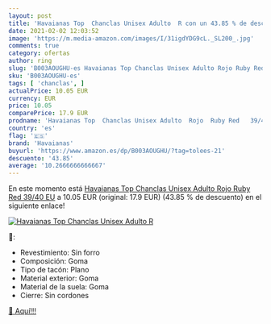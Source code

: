 ```yaml
---
layout: post
title: 'Havaianas Top  Chanclas Unisex Adulto  R con un 43.85 % de descuento'
date: 2021-02-02 12:03:52
image: 'https://m.media-amazon.com/images/I/31igdYDG9cL._SL200_.jpg'
comments: true
category: ofertas
author: ring
slug: 'B003AOUGHU-es Havaianas Top Chanclas Unisex Adulto Rojo Ruby Red 39/40 EU'
sku: 'B003AOUGHU-es'
tags: [ 'chanclas', ]
actualPrice: 10.05 EUR
currency: EUR
price: 10.05
comparePrice: 17.9 EUR
prodname: 'Havaianas Top  Chanclas Unisex Adulto  Rojo  Ruby Red   39/40 EU'
country: 'es'
flag: '🇪🇸'
brand: 'Havaianas'
buyurl: 'https://www.amazon.es/dp/B003AOUGHU/?tag=tolees-21'
descuento: '43.85'
average: '10.2666666666667'
---
```


En este momento está [Havaianas Top  Chanclas Unisex Adulto  Rojo  Ruby Red   39/40 EU](https://www.amazon.es/dp/B003AOUGHU/?tag=tolees-21) a 10.05 EUR (original: 17.9 EUR) (43.85 %  de descuento) en el siguiente enlace!

[![Havaianas Top  Chanclas Unisex Adulto  R](https://m.media-amazon.com/images/I/31igdYDG9cL._SL200_.jpg)](https://www.amazon.es/dp/B003AOUGHU/?tag=tolees-21)

🔎:

- Revestimiento: Sin forro
- Composición: Goma
- Tipo de tacón: Plano
- Material exterior: Goma
- Material de la suela: Goma
- Cierre: Sin cordones

[🛒 Aquí!!!](https://www.amazon.es/dp/B003AOUGHU/?tag=tolees-21)
